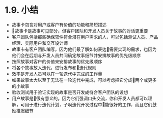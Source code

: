 # 1.9. 小结

- 故事卡包含对用户或客户有价值的功能和简短描述
- 故事卡是故事可见部分，但客户团队和开发人员关于故事的对话更重要
- 客户团队包括那些确保软件符合潜在用户需求的人，可以包括测试人员、产品经理、实际用户和交互设计师
- 故事卡有客户团队编写，因为他们最了解如何表达需要实现的需求，也因为他们会在后期与开发人员共同确定故事细节并安排故事的优先级顺序
- 按照故事对客户的价值来安排故事的优先级顺序
- 将各个故事放入迭代，进行发布和迭代规则
- 效率是开发人员可以在一轮迭代中完成的工作量
- 如果故事太大以至于无法在一轮迭代中完成，可以考虑把它分成两个或更多的小故事
- 验收测试用于验证实现的故事是否开发成符合客户团队的设想
- 用户故事是很有意义的，因为它们强调口头交流，你和开发人员都可以理解，可用于进行迭代计划，子啊迭代开发过程中能很好的工作，而且它们鼓励推迟细节